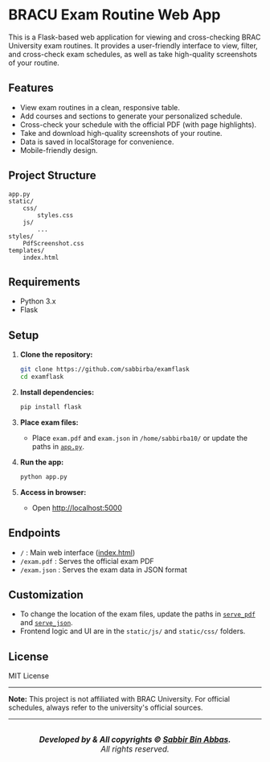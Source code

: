 # BRACU Exam Routine Web App

This is a Flask-based web application for viewing and cross-checking BRAC University exam routines. It provides a user-friendly interface to view, filter, and cross-check exam schedules, as well as take high-quality screenshots of your routine.

## Features

- View exam routines in a clean, responsive table.
- Add courses and sections to generate your personalized schedule.
- Cross-check your schedule with the official PDF (with page highlights).
- Take and download high-quality screenshots of your routine.
- Data is saved in localStorage for convenience.
- Mobile-friendly design.

## Project Structure

```
app.py
static/
    css/
        styles.css
    js/
        ...
styles/
    PdfScreenshot.css
templates/
    index.html
```

## Requirements

- Python 3.x
- Flask

## Setup

1. **Clone the repository:**

   ```sh
   git clone https://github.com/sabbirba/examflask
   cd examflask
   ```

2. **Install dependencies:**

   ```sh
   pip install flask
   ```

3. **Place exam files:**

   - Place `exam.pdf` and `exam.json` in `/home/sabbirba10/` or update the paths in [`app.py`](app.py).

4. **Run the app:**

   ```sh
   python app.py
   ```

5. **Access in browser:**
   - Open [http://localhost:5000](http://localhost:5000)

## Endpoints

- `/` : Main web interface ([index.html](templates/index.html))
- `/exam.pdf` : Serves the official exam PDF
- `/exam.json` : Serves the exam data in JSON format

## Customization

- To change the location of the exam files, update the paths in [`serve_pdf`](app.py) and [`serve_json`](app.py).
- Frontend logic and UI are in the `static/js/` and `static/css/` folders.

## License

MIT License

---

**Note:** This project is not affiliated with BRAC University. For official schedules, always refer to the university's official sources.

---

<div align="center" style="margin-top: 2em; font-size: 1.1em;">
  <em><strong>Developed by & All copyrights &copy; <a href="https://github.com/sabbirba" target="_blank">Sabbir Bin Abbas</a>.</strong> <br> All rights reserved.</em>
</div>
